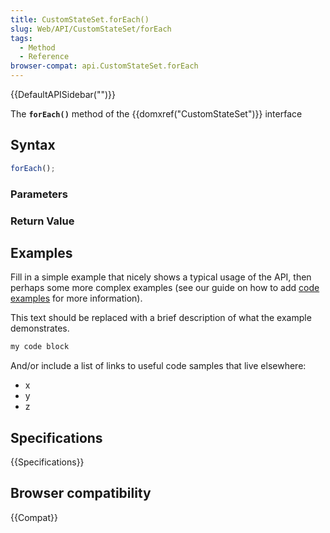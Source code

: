```yaml
---
title: CustomStateSet.forEach()
slug: Web/API/CustomStateSet/forEach
tags:
  - Method
  - Reference
browser-compat: api.CustomStateSet.forEach
---
```

{{DefaultAPISidebar("")}}

The **`forEach()`** method of the {{domxref("CustomStateSet")}} interface 

## Syntax

```js
forEach();
```

### Parameters



### Return Value



## Examples

Fill in a simple example that nicely shows a typical usage of the API, then perhaps some more complex examples (see our guide on how to add [code examples](/en-US/docs/MDN/Contribute/Structures/Code_examples) for more information).

This text should be replaced with a brief description of what the example demonstrates.

```js
my code block
```

And/or include a list of links to useful code samples that live elsewhere:

*   x
*   y
*   z

## Specifications

{{Specifications}}

## Browser compatibility

{{Compat}}

